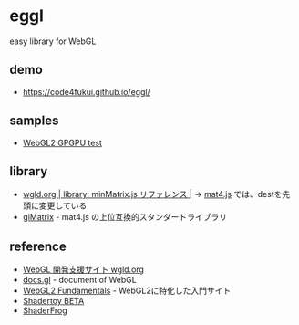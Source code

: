 # eggl
 
easy library for WebGL

## demo

- https://code4fukui.github.io/eggl/

## samples

- [WebGL2 GPGPU test](https://github.com/code4fukui/webgl2-gpgpu-test)

## library

- [wgld.org | library: minMatrix.js リファレンス |](https://wgld.org/d/library/l001.html) → [mat4.js](mat4.js) では、destを先頭に変更している
- [glMatrix](https://glmatrix.net/) - mat4.js の上位互換的スタンダードライブラリ

## reference

- [WebGL 開発支援サイト wgld.org](https://wgld.org/)
- [docs.gl](https://docs.gl/) - document of WebGL
- [WebGL2 Fundamentals](https://webgl2fundamentals.org/) - WebGL2に特化した入門サイト
- [Shadertoy BETA](https://www.shadertoy.com/)
- [ShaderFrog](https://shaderfrog.com/app)
